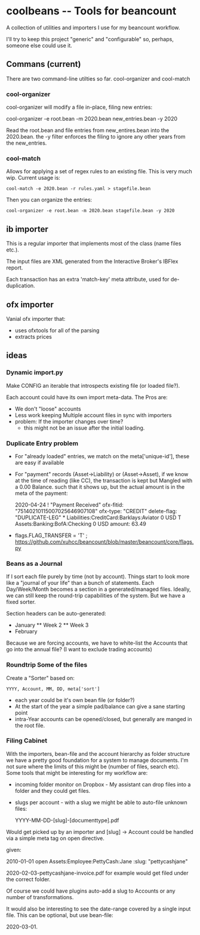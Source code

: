 # coolbeans -- Tools for beancount

A collection of utilities and importers I use for my beancount workflow.

I'll try to keep this project "generic" and "configurable" so, perhaps, someone
else could use it.


## Commans (current)

There are two command-line utilties so far.  cool-organizer and cool-match

###  cool-organizer
cool-organizer will modify a file in-place, filing new entries:

  cool-organizer -e root.bean -m 2020.bean new_entries.bean -y 2020

Read the root.bean and file entries from new_entires.bean into the
2020.bean.  the -y filter enforces the filing to ignore any other years from
the new_entries.

### cool-match
Allows for applying a set of regex rules to an existing file.  This is very much
wip.  Current usage is:

    cool-match -e 2020.bean -r rules.yaml > stagefile.bean

Then you can organize the entries:

    cool-organizer -e root.bean -m 2020.bean stagefile.bean -y 2020

## ib importer

This is a regular importer that implements most of the class (name files etc.).

The input files are XML generated from the Interactive Broker's IBFlex report.

Each transaction has an extra 'match-key' meta attribute, used for
de-duplication.

## ofx importer
Vanial ofx importer that:

- uses ofxtools for all of the parsing
- extracts prices


## ideas

### Dynamic import.py
Make CONFIG an iterable that introspects existing file (or loaded file?).

Each account could have its own import meta-data.  The Pros are:

* We don't "loose" accounts
* Less work keeping Multiple account files in sync with importers
* problem: If the importer changes over time?
    * this might not be an issue after the initial loading.


### Duplicate Entry problem

* For "already loaded" entries, we match on the meta['unique-id'], these are easy if available
* For "payment" records (Asset->Liability) or (Asset->Asset), if we know at the
  time of reading (like CC), the transaction is kept but Mangled with a 0.00
  Balance.  such that it shows up, but the actual amount is in the meta of the
  payment:

    2020-04-24 ! "Payment Received"
      ofx-fitid: "75140210115007025646907108"
      ofx-type: "CREDIT"
      delete-flag: "DUPLICATE-LEG"
      * Liabilities:CreditCard:Barklays:Aviator   0 USD
      T Assets:Banking:BofA:Checking              0 USD
        amount: 63.49

* flags.FLAG_TRANSFER = 'T' ; https://github.com/xuhcc/beancount/blob/master/beancount/core/flags.py

### Beans as a Journal

If I sort each file purely by time (not by account). Things start to look more like
a "journal of your life" than a bunch of statements.  Each Day/Week/Month becomes a
section in a generated/managed files.  Ideally, we can still keep the round-trip
capabilities of the system.  But we have a fixed sorter.

Section headers can be auto-generated:

* January
** Week 2
** Week 3
* February

Because we are forcing accounts, we have to white-list the Accounts that go
into the annual file?  (I want to exclude trading accounts)

### Roundtrip Some of the files

Create a "Sorter" based on:

    YYYY, Account, MM, DD, meta['sort']

* each year could be it's own bean file (or folder?)
* At the start of the year a simple pad/balance can give a sane starting point
* intra-Year accounts can be opened/closed, but generally are manged in the root file.

### Filing Cabinet

With the importers, bean-file and the account hierarchy as folder structure we
have a pretty good foundation for a system to manage documents.  I'm not sure
where the limits of this might be (number of files, search etc).  Some tools that
might be interesting for my workflow are:

* incoming folder monitor on Dropbox - My assistant can drop files into a folder
  and they could get files.
* slugs per account - with a slug we might be able to auto-file unknown files:
    
    YYYY-MM-DD-[slug]-[documenttype].pdf

Would get picked up by an importer and [slug] -> Account could be handled via a 
simple meta tag on open directive.

given:

  2010-01-01 open Assets:Employee:PettyCash:Jane
      :slug: "pettycashjane"

2020-02-03-pettycashjane-invoice.pdf  for example would get filed under the correct folder.

Of course we could have plugins auto-add a slug to Accounts or any number of
transformations.

It would also be interesting to see the date-range covered by a single input file.
This can be optional, but use bean-file:

2020-03-01.


#### 



